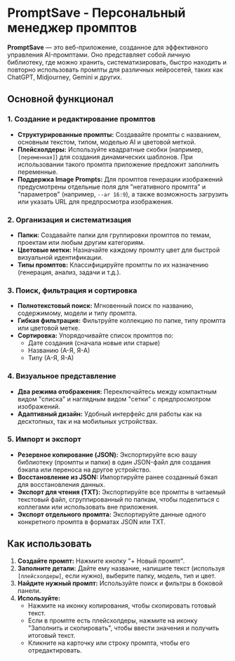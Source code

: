 # PromptSave - Персональный менеджер промптов

**PromptSave** — это веб-приложение, созданное для эффективного управления AI-промптами. Оно представляет собой личную библиотеку, где можно хранить, систематизировать, быстро находить и повторно использовать промпты для различных нейросетей, таких как ChatGPT, Midjourney, Gemini и других.

## Основной функционал

### 1. Создание и редактирование промптов
- **Структурированные промпты:** Создавайте промпты с названием, основным текстом, типом, моделью AI и цветовой меткой.
- **Плейсхолдеры:** Используйте квадратные скобки (например, `[переменная]`) для создания динамических шаблонов. При использовании такого промпта приложение предложит заполнить переменные.
- **Поддержка Image Prompts:** Для промптов генерации изображений предусмотрены отдельные поля для "негативного промпта" и "параметров" (например, `--ar 16:9`), а также возможность загрузить или указать URL для предпросмотра изображения.

### 2. Организация и систематизация
- **Папки:** Создавайте папки для группировки промптов по темам, проектам или любым другим категориям.
- **Цветовые метки:** Назначайте каждому промпту цвет для быстрой визуальной идентификации.
- **Типы промптов:** Классифицируйте промпты по их назначению (генерация, анализ, задачи и т.д.).

### 3. Поиск, фильтрация и сортировка
- **Полнотекстовый поиск:** Мгновенный поиск по названию, содержимому, модели и типу промпта.
- **Гибкая фильтрация:** Фильтруйте коллекцию по папке, типу промпта или цветовой метке.
- **Сортировка:** Упорядочивайте список промптов по:
    - Дате создания (сначала новые или старые)
    - Названию (А-Я, Я-А)
    - Типу (А-Я, Я-А)

### 4. Визуальное представление
- **Два режима отображения:** Переключайтесь между компактным видом "списка" и наглядным видом "сетки" с предпросмотром изображений.
- **Адаптивный дизайн:** Удобный интерфейс для работы как на десктопных, так и на мобильных устройствах.

### 5. Импорт и экспорт
- **Резервное копирование (JSON):** Экспортируйте всю вашу библиотеку (промпты и папки) в один JSON-файл для создания бэкапа или переноса на другое устройство.
- **Восстановление из JSON:** Импортируйте ранее созданный бэкап для восстановления данных.
- **Экспорт для чтения (TXT):** Экспортируйте все промпты в читаемый текстовый файл, сгруппированный по папкам, чтобы поделиться с коллегами или использовать вне приложения.
- **Экспорт отдельного промпта:** Экспортируйте данные одного конкретного промпта в форматах JSON или TXT.

## Как использовать

1.  **Создайте промпт:** Нажмите кнопку "+ Новый промпт".
2.  **Заполните детали:** Дайте ему название, напишите текст (используя `[плейсхолдеры]`, если нужно), выберите папку, модель, тип и цвет.
3.  **Найдите нужный промпт:** Используйте поиск и фильтры в боковой панели.
4.  **Используйте:**
    - Нажмите на иконку копирования, чтобы скопировать готовый текст.
    - Если в промпте есть плейсхолдеры, нажмите на иконку "Заполнить и скопировать", чтобы ввести значения и получить итоговый текст.
    - Кликните на карточку или строку промпта, чтобы его отредактировать.
